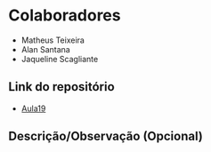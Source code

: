 # Colaboradores

- Matheus Teixeira  
- Alan Santana  
- Jaqueline Scagliante

## Link do repositório

- [Aula19](https://github.com/jaquerossetto/Aula19-WPF)

## Descrição/Observação (Opcional)
